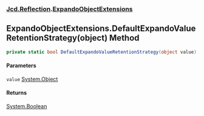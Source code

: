 ### [Jcd.Reflection](Jcd.Reflection.md 'Jcd.Reflection').[ExpandoObjectExtensions](ExpandoObjectExtensions.md 'Jcd.Reflection.ExpandoObjectExtensions')

## ExpandoObjectExtensions.DefaultExpandoValueRetentionStrategy(object) Method

```csharp
private static bool DefaultExpandoValueRetentionStrategy(object value);
```

#### Parameters

<a name='Jcd.Reflection.ExpandoObjectExtensions.DefaultExpandoValueRetentionStrategy(object).value'></a>

`value` [System.Object](https://docs.microsoft.com/en-us/dotnet/api/System.Object 'System.Object')

#### Returns

[System.Boolean](https://docs.microsoft.com/en-us/dotnet/api/System.Boolean 'System.Boolean')